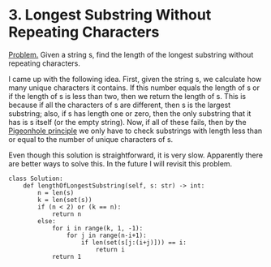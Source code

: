 # 3. Longest Substring Without Repeating Characters

[Problem.](https://leetcode.com/problems/longest-substring-without-repeating-characters/description/) 
Given a string s, find the length of the longest substring without repeating characters.

I came up with the following idea. First, given the string s, we calculate how many unique characters it contains. If this number equals the length of s or
if the length of s is less than two, then we return the length of s. This is because if all the characters of s are different, then s is the largest substring;
also, if s has length one or zero, then the only substring that it has is s itself (or the empty string). Now, if all of these fails, then by the 
[Pigeonhole principle](https://en.wikipedia.org/wiki/Pigeonhole_principle) we only have to check substrings with length less than or equal to the number of
unique characters of s. 

Even though this solution is straightforward, it is very slow. Apparently there are better ways to solve this. In the future I will revisit this problem.

```python3
class Solution:
    def lengthOfLongestSubstring(self, s: str) -> int:
        n = len(s)
        k = len(set(s))
        if (n < 2) or (k == n):
            return n
        else:
            for i in range(k, 1, -1):
                for j in range(n-i+1):
                    if len(set(s[j:(i+j)])) == i:
                        return i
            return 1
```
